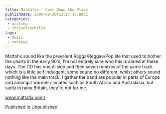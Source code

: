 ```yaml
---
title: Mattafix - Cool Down the Place
publishDate: 2006-09-26T13:17:17.000Z
categories:
 - writing
 - chrischinchilla
tags: 
 - music 
 - reviews
---
```


Mattafix sound like the prevalent Ragga/Reggae/Pop lite that used to bother the charts in the early 90's, I'm not entirely sure who this is aimed at these days. The CD has one A-side and then seven remixes of the same track which is a little self indulgent, some sound no different, whilst others sound nothing like the main track. I gather the band are popular in parts of Europe and amongst warmer climates such as South Africa and Australasia, but sadly in rainy Britain, they're not for me.

<a href='https://www.mattafix.com' target='_blank'>www.mattafix.com/</a>

Published in Unpublished
